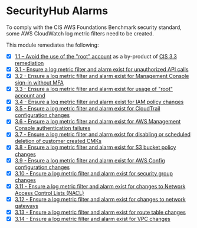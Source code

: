 # SecurityHub Alarms

To comply with the CIS AWS Foundations Benchmark security standard, some AWS CloudWatch log metric filters need to be created.

This module remediates the following:

- [x] [1.1 – Avoid the use of the "root" account](https://docs.aws.amazon.com/securityhub/latest/userguide/securityhub-cis-controls.html#cis-1.1-remediation) as a by-product of [CIS 3.3 remediation](https://docs.aws.amazon.com/securityhub/latest/userguide/securityhub-cis-controls.html/cis-3.3-remediation)
- [x] [3.1 - Ensure a log metric filter and alarm exist for unauthorized API calls](https://docs.aws.amazon.com/securityhub/latest/userguide/securityhub-cis-controls.html/cis-3.1-remediation)
- [x] [3.2 - Ensure a log metric filter and alarm exist for Management Console sign-in without MFA](https://docs.aws.amazon.com/securityhub/latest/userguide/securityhub-cis-controls.html/cis-3.2-remediation)
- [x] [3.3 - Ensure a log metric filter and alarm exist for usage of "root" account and](https://docs.aws.amazon.com/securityhub/latest/userguide/securityhub-cis-controls.html/cis-3.3-remediation)
- [x] [3.4 - Ensure a log metric filter and alarm exist for IAM policy changes](https://docs.aws.amazon.com/securityhub/latest/userguide/securityhub-cis-controls.html/cis-3.4-remediation)
- [x] [3.5 - Ensure a log metric filter and alarm exist for CloudTrail configuration changes](https://docs.aws.amazon.com/securityhub/latest/userguide/securityhub-cis-controls.html/cis-3.5-remediation)
- [x] [3.6 - Ensure a log metric filter and alarm exist for AWS Management Console authentication failures](https://docs.aws.amazon.com/securityhub/latest/userguide/securityhub-cis-controls.html/cis-3.6-remediation)
- [x] [3.7 - Ensure a log metric filter and alarm exist for disabling or scheduled deletion of customer created CMKs](https://docs.aws.amazon.com/securityhub/latest/userguide/securityhub-cis-controls.html/cis-3.7-remediation)
- [x] [3.8 - Ensure a log metric filter and alarm exist for S3 bucket policy changes](https://docs.aws.amazon.com/securityhub/latest/userguide/securityhub-cis-controls.html/cis-3.8-remediation)
- [x] [3.9 - Ensure a log metric filter and alarm exist for AWS Config configuration changes](https://docs.aws.amazon.com/securityhub/latest/userguide/securityhub-cis-controls.html/cis-3.9-remediation)
- [x] [3.10  - Ensure a log metric filter and alarm exist for security group changes](https://docs.aws.amazon.com/securityhub/latest/userguide/securityhub-cis-controls.html/cis-3.10-remediation)
- [x] [3.11  - Ensure a log metric filter and alarm exist for changes to Network Access Control Lists (NACL)](https://docs.aws.amazon.com/securityhub/latest/userguide/securityhub-cis-controls.html/cis-3.11-remediation)
- [x] [3.12  - Ensure a log metric filter and alarm exist for changes to network gateways](https://docs.aws.amazon.com/securityhub/latest/userguide/securityhub-cis-controls.html/cis-3.12-remediation)
- [x] [3.13  - Ensure a log metric filter and alarm exist for route table changes](https://docs.aws.amazon.com/securityhub/latest/userguide/securityhub-cis-controls.html/cis-3.13-remediation)
- [x] [3.14  - Ensure a log metric filter and alarm exist for VPC changes](https://docs.aws.amazon.com/securityhub/latest/userguide/securityhub-cis-controls.html/cis-3.14-remediation)
